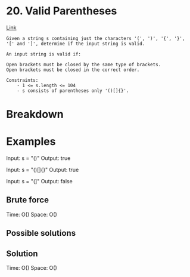 # 20. Valid Parentheses
[Link](https://leetcode.com/problems/valid-parentheses/)

```
Given a string s containing just the characters '(', ')', '{', '}', '[' and ']', determine if the input string is valid.

An input string is valid if:

Open brackets must be closed by the same type of brackets.
Open brackets must be closed in the correct order.

Constraints:
    - 1 <= s.length <= 104
    - s consists of parentheses only '()[]{}'.
```

# Breakdown

# Examples
Input: s = "()"
Output: true

Input: s = "()[]{}"
Output: true

Input: s = "(]"
Output: false

## Brute force

Time: O()
Space: O()

## Possible solutions

## Solution


Time: O()
Space: O()
